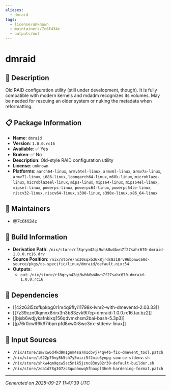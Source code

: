 ```yaml
---
aliases:
  - dmraid
tags:
  - license/unknown
  - maintainers/7c6f434c
  - outputs/out
---
```


# dmraid

## 📝 Description

Old RAID configuration utility (still under development, though).
It is fully compatible with modern kernels and mdadm recognizes
its volumes. May be needed for rescuing an older system or nuking
the metadata when reformatting.


## 📋 Package Information

- **Name**: `dmraid`
- **Version**: `1.0.0.rc16`
- **Available**: ✅ Yes
- **Broken**: ✅ No
- **Description**: Old-style RAID configuration utility
- **License**: `unknown`
- **Platforms**: `aarch64-linux`, `armv5tel-linux`, `armv6l-linux`, `armv7a-linux`, `armv7l-linux`, `i686-linux`, `loongarch64-linux`, `m68k-linux`, `microblaze-linux`, `microblazeel-linux`, `mips-linux`, `mips64-linux`, `mips64el-linux`, `mipsel-linux`, `powerpc-linux`, `powerpc64-linux`, `powerpc64le-linux`, `riscv32-linux`, `riscv64-linux`, `s390-linux`, `s390x-linux`, `x86_64-linux`
## 👥 Maintainers

- @7c6f434c


## 🔧 Build Information

- **Derivation Path**: `/nix/store/rf8qryn42qi9whk0w4bwn7f27sahr670-dmraid-1.0.0.rc16.drv`
- **Source Position**: `/nix/store/ns30sqxb36k8jrds8z18rv96bpnwc60d-source/pkgs/os-specific/linux/dmraid/default.nix:54`
- **Outputs**:
  - `out`:  `/nix/store/rf8qryn42qi9whk0w4bwn7f27sahr670-dmraid-1.0.0.rc16`

## 🔗 Dependencies

- [[42z63l5zsfkpkbg0r1m4q9flyi11798k-lvm2-with-dmeventd-2.03.33]]
- [[7z39czn0lqmnx8rirx3n3b83zvk9l7cp-dmraid-1.0.0.rc16.tar.bz2]]
- [[bjsb6wdjykafnkixq156qdvmxhsm2bai-bash-5.3p3]]
- [[p76r0cwlf6k97ibprrpfd8xw0r8wc3nx-stdenv-linux]]

## 📁 Input Sources

- `/nix/store/1m7xw6d4kd9m1gnm4sa7m1cbvj74qv4b-fix-dmevent_tool.patch`
- `/nix/store/l622p70vy8k5sh7y5wizi5f2mic6ynpg-source-stdenv.sh`
- `/nix/store/shkw4qm9qcw5sc5n1k5jznc83ny02r39-default-builder.sh`
- `/nix/store/zda1d78g307zc3qwahnwq5fhaxpl3hn0-hardening-format.patch`

---
*Generated on 2025-09-27 11:47:39 UTC*
